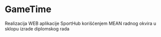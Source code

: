 # GameTime
Realizacija WEB aplikacije SportHub korišćenjem MEAN radnog okvira u sklopu izrade diplomskog rada
